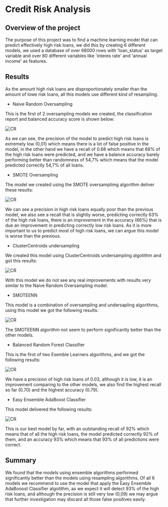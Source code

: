 # Credit Risk Analysis

## Overview of the project

The purpose of this project was to find a machine learning model that can predict effectively high risk loans, we did this by creating 6 different models, we used a database of over 68000 rows with 'loan_status' as target variable and over 80 different variables like 'interes rate' and 'annual income' as features.

## Results

As the amount high risk loans are disproportionately smaller than the amount of lowe risk loans, all this models use different kind of resampling.

- Naive Random Oversampling

This is the first of 2 oversampling models we created, the classification report and balanced accuracy score is shown below:

![CR](https://user-images.githubusercontent.com/81272629/129459246-0160d5c6-085f-4ee2-9f5e-c4841ca79ac4.png)

As we can see, the precision of the  model to predict high risk loans is extremely low (0,01) which means there is a lot of false positive in the model, in the other hand we have a recall of 0.68  which means that 68% of the high risk loans were predicted, and we have a balance accuracy barely performing better than randomness of 54,7% which means that the model predicted correctly 54,7% of all loans.

- SMOTE Oversampling

The model we created using the SMOTE oversamplimg algorithm deliver these results:

![CR](https://user-images.githubusercontent.com/81272629/129459715-1358fb4d-390c-4b3d-b199-f9699b914b77.png)

We can see a precision in high risk loans equally poor than the previous model, we also see a recall that is slightly worse, predicting correctly 63% of the high risk loans, there is an improvement in the accuracy (66%) that is due an improvement in predicting correctly low risk loans. As it is more important to us to predict most of high risk loans, we can argue this model is worse than the previous.

- ClusterCentroids undersampling

We created this model using ClusterCentroids undersampling algotithm and got this results:

![CR](https://user-images.githubusercontent.com/81272629/129460238-5d30499a-0440-4f7b-b56c-b09ec6609aaa.png)


With this model we do not see any real improvements with results very similar to the Naive Random Oversampling model.


- SMOTEENN

This model is a combination of oversampling and undersapling algorithms, using this model we got the following results:

![CR](https://user-images.githubusercontent.com/81272629/129460248-5cc0d763-97e0-4c8c-b040-1151331818c7.png)

The SMOTEENN algorithm not seem to perform significantly better than the other models.

- Balanced Random Forest Classifier

This is the first of two Esemble Learners algorithms, and we got the following results:

![CR](https://user-images.githubusercontent.com/81272629/129460362-f1492c88-d482-4259-80a6-7512c1a88003.png)

We have a precision of high risk loans of 0.03, although it is low, it is an improvement comparing to the other models, we also find the highest recall so far (0.70) and the highest accuracy (0.79).

- Easy Ensemble AdaBoost Classifier

This model delivered the following results:

![CR](https://user-images.githubusercontent.com/81272629/129460468-2a9e2f16-914a-4b4d-a181-963fa837228f.png)

This is our best model by far, with an outstanding recall of 92% which means that of all the high risk loans, the model predicted correctly 92% of them, and an accuracy 93% which means that 93% of all predictions were correct.

## Summary

We found that the models using ensemble algorithms performed significantly better than the models using resampling algorithms. Of all 6 models we recommend to use the model that apply the Easy Ensemble AdaBooost Classifier algotithm, as we expect it will detect 93% of the high risk loans, and although the precision is still very low (0,09) we may argue that further investigation may discard all those false positives easily.
